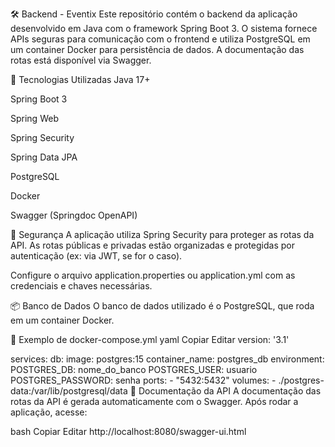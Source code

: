 🛠️ Backend - Eventix
Este repositório contém o backend da aplicação desenvolvido em Java com o framework Spring Boot 3. O sistema fornece APIs seguras para comunicação com o frontend e utiliza PostgreSQL em um container Docker para persistência de dados. A documentação das rotas está disponível via Swagger.

🚀 Tecnologias Utilizadas
Java 17+

Spring Boot 3

Spring Web

Spring Security

Spring Data JPA

PostgreSQL

Docker

Swagger (Springdoc OpenAPI)

🔐 Segurança
A aplicação utiliza Spring Security para proteger as rotas da API. As rotas públicas e privadas estão organizadas e protegidas por autenticação (ex: via JWT, se for o caso).

Configure o arquivo application.properties ou application.yml com as credenciais e chaves necessárias.

📦 Banco de Dados
O banco de dados utilizado é o PostgreSQL, que roda em um container Docker.

📂 Exemplo de docker-compose.yml
yaml
Copiar
Editar
version: '3.1'

services:
  db:
    image: postgres:15
    container_name: postgres_db
    environment:
      POSTGRES_DB: nome_do_banco
      POSTGRES_USER: usuario
      POSTGRES_PASSWORD: senha
    ports:
      - "5432:5432"
    volumes:
      - ./postgres-data:/var/lib/postgresql/data
📄 Documentação da API
A documentação das rotas da API é gerada automaticamente com o Swagger.
Após rodar a aplicação, acesse:

bash
Copiar
Editar
http://localhost:8080/swagger-ui.html
